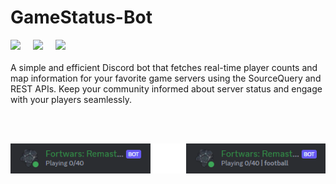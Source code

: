 # GameStatus-Bot

<div>
    <img src="https://img.shields.io/badge/Node.js-339933.svg?style=for-the-badge&logo=nodedotjs&logoColor=white" style="padding-right: 16px;">
    <img src="https://img.shields.io/badge/Steam-000000.svg?style=for-the-badge&logo=Steam&logoColor=white" style="padding-right: 16px;">
    <img src="https://img.shields.io/badge/Discord-5865F2.svg?style=for-the-badge&logo=Discord&logoColor=white">
</div>
<br>
A simple and efficient Discord bot that fetches real-time player counts and map information for your favorite game servers using the SourceQuery and REST APIs. Keep your community informed about server status and engage with your players seamlessly.

<br><br>
<div style="text-align: center;">
    <img src="./assets/server-bot.png" style="align: right;" >
</div>
